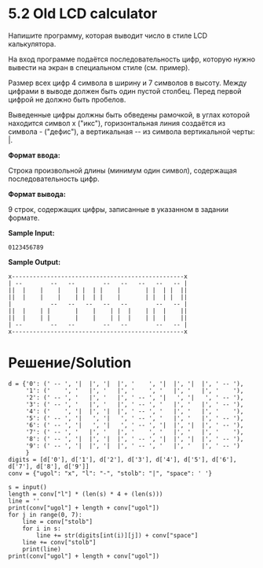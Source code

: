 # 5.2 Old LCD calculator
Напишите программу, которая выводит число в стиле LCD калькулятора.

На вход программе подаётся последовательность цифр, которую нужно вывести на экран в специальном стиле (см. пример).

Размер всех цифр 4 символа в ширину и 7 символов в высоту. Между цифрами в выводе должен быть один пустой столбец. Перед первой цифрой не должно быть пробелов.

Выведенные цифры должны быть обведены рамочкой, в углах которой находится символ x ("икс"), горизонтальная линия создаётся из символа - ("дефис"), а вертикальная -- из символа вертикальной черты: |.

**Формат ввода:**

Строка произвольной длины (минимум один символ), содержащая последовательность цифр.

**Формат вывода:**

9 строк, содержащих цифры, записанные в указанном в задании формате.

**Sample Input:**

`0123456789`

**Sample Output:**
```
x-------------------------------------------------x
| --        --   --        --   --   --   --   -- |
||  |    |    |    | |  | |    |       | |  | |  ||
||  |    |    |    | |  | |    |       | |  | |  ||
|           --   --   --   --   --        --   -- |
||  |    | |       |    |    | |  |    | |  |    ||
||  |    | |       |    |    | |  |    | |  |    ||
| --        --   --        --   --        --   -- |
x-------------------------------------------------x
```
# Решение/Solution

```
d = {'0': (' -- ', '|  |', '|  |', '    ', '|  |', '|  |', ' -- '),
     '1': ('    ', '   |', '   |', '    ', '   |', '   |', '    '),
     '2': (' -- ', '   |', '   |', ' -- ', '|   ', '|   ', ' -- '),
     '3': (' -- ', '   |', '   |', ' -- ', '   |', '   |', ' -- '),
     '4': ('    ', '|  |', '|  |', ' -- ', '   |', '   |', '    '),
     '5': (' -- ', '|   ', '|   ', ' -- ', '   |', '   |', ' -- '),
     '6': (' -- ', '|   ', '|   ', ' -- ', '|  |', '|  |', ' -- '),
     '7': (' -- ', '   |', '   |', '    ', '   |', '   |', '    '),
     '8': (' -- ', '|  |', '|  |', ' -- ', '|  |', '|  |', ' -- '),
     '9': (' -- ', '|  |', '|  |', ' -- ', '   |', '   |', ' -- ')
     }
digits = [d['0'], d['1'], d['2'], d['3'], d['4'], d['5'], d['6'], d['7'], d['8'], d['9']]
conv = {"ugol": "x", "l": "-", "stolb": "|", "space": ' '}

s = input()
length = conv["l"] * (len(s) * 4 + (len(s)))
line = ''
print(conv["ugol"] + length + conv["ugol"])
for j in range(0, 7):
    line = conv["stolb"]
    for i in s:
        line += str(digits[int(i)][j]) + conv["space"]
    line += conv["stolb"]
    print(line)
print(conv["ugol"] + length + conv["ugol"])
```